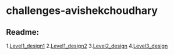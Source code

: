 # challenges-avishekchoudhary
## Readme:
1.[Level1_design1](https://github.com/vyomasystems-lab/challenges-avishekchoudhary/blob/master/level1_design1/readme_level1_1.md)
2.[Level1_design2](https://github.com/vyomasystems-lab/challenges-avishekchoudhary/blob/master/level1_design2/readme_level1_2.md)
3.[Level2_design](https://github.com/vyomasystems-lab/challenges-avishekchoudhary/blob/master/level2_design/readme_level2.md)
4.[Level3_design](https://github.com/vyomasystems-lab/challenges-avishekchoudhary/blob/master/level3_design/readme_level3.md)
